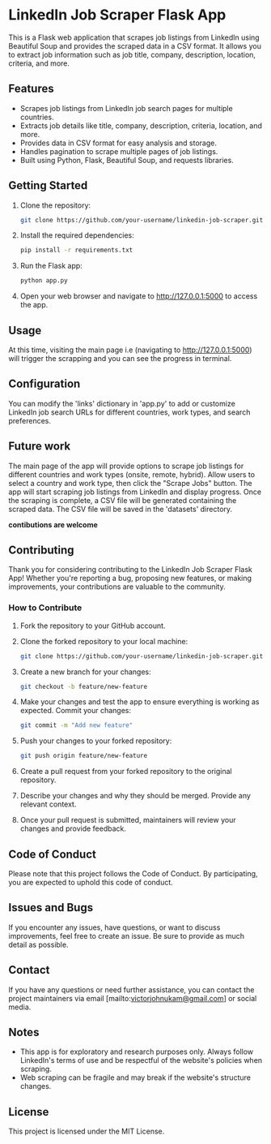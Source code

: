# LinkedIn Job Scraper Flask App

This is a Flask web application that scrapes job listings from LinkedIn using Beautiful Soup and provides the scraped data in a CSV format. It allows you to extract job information such as job title, company, description, location, criteria, and more.

## Features

- Scrapes job listings from LinkedIn job search pages for multiple countries.
- Extracts job details like title, company, description, criteria, location, and more.
- Provides data in CSV format for easy analysis and storage.
- Handles pagination to scrape multiple pages of job listings.
- Built using Python, Flask, Beautiful Soup, and requests libraries.

## Getting Started
1. Clone the repository:

   ```sh
   git clone https://github.com/your-username/linkedin-job-scraper.git

2. Install the required dependencies:
   ```sh
   pip install -r requirements.txt

3. Run the Flask app:
   ```sh
   python app.py

4. Open your web browser and navigate to http://127.0.0.1:5000 to access the app.

## Usage
At this time, visiting the main page i.e (navigating to http://127.0.0.1:5000) will trigger the scrapping and you can see the progress in terminal.

## Configuration
You can modify the 'links' dictionary in 'app.py' to add or customize LinkedIn job search URLs for different countries, work types, and search preferences.

## Future work
The main page of the app will provide options to scrape job listings for different countries and work types (onsite, remote, hybrid).
Allow users to select a country and work type, then click the "Scrape Jobs" button.
The app will start scraping job listings from LinkedIn and display progress.
Once the scraping is complete, a CSV file will be generated containing the scraped data. The CSV file will be saved in the 'datasets' directory.

**contibutions are welcome**

## Contributing
Thank you for considering contributing to the LinkedIn Job Scraper Flask App! Whether you're reporting a bug, proposing new features, or making improvements, your contributions are valuable to the community.

### How to Contribute
1. Fork the repository to your GitHub account.

2. Clone the forked repository to your local machine:

   ```sh
   git clone https://github.com/your-username/linkedin-job-scraper.git

3. Create a new branch for your changes:

   ```sh
   git checkout -b feature/new-feature

4. Make your changes and test the app to ensure everything is working as expected. Commit your changes:

   ```sh
   git commit -m "Add new feature"

5. Push your changes to your forked repository:

   ```sh
   git push origin feature/new-feature

6. Create a pull request from your forked repository to the original repository.

7. Describe your changes and why they should be merged. Provide any relevant context.

8. Once your pull request is submitted, maintainers will review your changes and provide feedback.

## Code of Conduct
Please note that this project follows the Code of Conduct. By participating, you are expected to uphold this code of conduct.

## Issues and Bugs
If you encounter any issues, have questions, or want to discuss improvements, feel free to create an issue. Be sure to provide as much detail as possible.

## Contact
If you have any questions or need further assistance, you can contact the project maintainers via email [mailto:victorjohnukam@gmail.com] or social media.

## Notes
* This app is for exploratory and research purposes only. Always follow LinkedIn's terms of use and be respectful of the website's policies when scraping.
* Web scraping can be fragile and may break if the website's structure changes.

## License
This project is licensed under the MIT License.